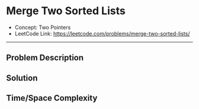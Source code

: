 # Merge Two Sorted Lists

- Concept: Two Pointers
- LeetCode Link: https://leetcode.com/problems/merge-two-sorted-lists/

---

## Problem Description

## Solution

## Time/Space Complexity

